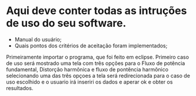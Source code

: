﻿# Aqui deve conter todas as intruções de uso do seu software.

* Manual do usuário;
* Quais pontos dos critérios de aceitação foram implementados;

Primeiramente importar o programa, que foi feito em eclipse.
Primeiro caso de uso será mostrado uma tela com três opções 
para o Fluxo de potência fundamental, Distorção harmônica e 
fluxo  de pontência harmônico selecionando uma das três opçoes
a tela será redirecionada para o caso de uso escolhido e o
usuario irá inseriri os dados e aperar ok e obter os resultados.
